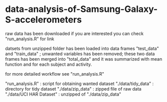 # data-analysis-of-Samsung-Galaxy-S-accelerometers

raw data has been downloaded if you are interested you can check "run_analysis.R" for link

datsets from unzipped folder has been loaded into data frames "test_data" and "train_data" ; unwanted variables has been removed; these two data frames has been merged into "total_data" and it was summarized with mean function and for each subject and activity.

for more detailed workflow see "run_analysis.R"

"run_analysis.R" : script for obtaining wanted dataset
"./data/tidy_data" : directory for tidy dataset
"./data/zip_data" : zipped file of raw data
"./data/UCI HAR Dataset" : unzipped of "./data/zip_data"
